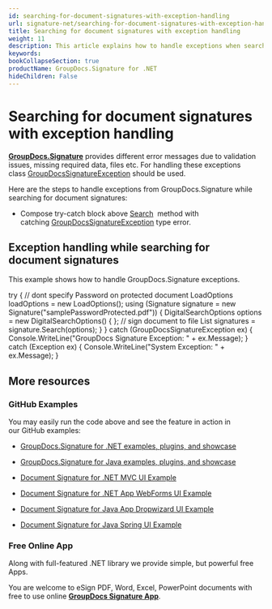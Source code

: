 ```yaml
---
id: searching-for-document-signatures-with-exception-handling
url: signature-net/searching-for-document-signatures-with-exception-handling
title: Searching for document signatures with exception handling
weight: 11
description: This article explains how to handle exceptions when searching for electronic signatures with GroupDocs.Signature API.
keywords: 
bookCollapseSection: true
productName: GroupDocs.Signature for .NET
hideChildren: False
---
```


# Searching for document signatures with exception handling

[**GroupDocs.Signature**](https://products.groupdocs.com/signature/net) provides different error messages due to validation issues, missing required data, files etc. For handling these exceptions class [GroupDocsSignatureException](https://apireference.groupdocs.com/net/signature/groupdocs.signature/groupdocssignatureexception) should be used.

Here are the steps to handle exceptions from GroupDocs.Signature while searching for document signatures:

*   Compose try-catch block above [Search](https://apireference.groupdocs.com/net/signature/groupdocs.signature/signature/methods/search/_1)  method with catching [GroupDocsSignatureException](https://apireference.groupdocs.com/net/signature/groupdocs.signature/groupdocssignatureexception) type error.
    

## Exception handling while searching for document signatures

This example shows how to handle GroupDocs.Signature exceptions.

try
{
    // dont specify Password on protected document
    LoadOptions loadOptions = new LoadOptions();
    using (Signature signature = new Signature("samplePasswordProtected.pdf"))
    {
        DigitalSearchOptions options = new DigitalSearchOptions()
        {
        };
        // sign document to file
        List<DigitalSignature> signatures = signature.Search<DigitalSignature>(options);
    }
}
catch (GroupDocsSignatureException ex)
{
    Console.WriteLine("GroupDocs Signature Exception: " + ex.Message);
}
catch (Exception ex)
{
    Console.WriteLine("System Exception: " + ex.Message);
}

## More resources

### GitHub Examples 

You may easily run the code above and see the feature in action in our GitHub examples:

*   [GroupDocs.Signature for .NET examples, plugins, and showcase](https://github.com/groupdocs-signature/GroupDocs.Signature-for-.NET)
    
*   [GroupDocs.Signature for Java examples, plugins, and showcase](https://github.com/groupdocs-signature/GroupDocs.Signature-for-Java)
    
*   [Document Signature for .NET MVC UI Example](https://github.com/groupdocs-signature/GroupDocs.Signature-for-.NET-MVC) 
    
*   [Document Signature for .NET App WebForms UI Example](https://github.com/groupdocs-signature/GroupDocs.Signature-for-.NET-WebForms)
    
*   [Document Signature for Java App Dropwizard UI Example](https://github.com/groupdocs-signature/GroupDocs.Signature-for-Java-Dropwizard)
    
*   [Document Signature for Java Spring UI Example](https://github.com/groupdocs-signature/GroupDocs.Signature-for-Java-Spring)
    

### Free Online App 

Along with full-featured .NET library we provide simple, but powerful free Apps.

You are welcome to eSign PDF, Word, Excel, PowerPoint documents with free to use online **[GroupDocs Signature App](https://products.groupdocs.app/signature)**.

